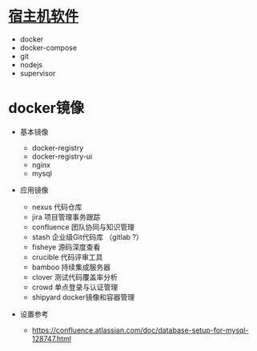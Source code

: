 # [宿主机软件](install.sh)
* docker
* docker-compose
* git
* nodejs
* supervisor

# docker镜像
* 基本镜像
    * docker-registry
    * docker-registry-ui
    * nginx
    * mysql
* 应用镜像
    * nexus 代码仓库
    * jira 项目管理事务跟踪
    * confluence 团队协同与知识管理
    * stash 企业级Git代码库 （gitlab ?）
    * fisheye 源码深度查看
    * crucible 代码评审工具
    * bamboo 持续集成服务器
    * clover 测试代码覆盖率分析
    * crowd 单点登录与认证管理
    * shipyard docker镜像和容器管理
    
* 设置参考
    * https://confluence.atlassian.com/doc/database-setup-for-mysql-128747.html